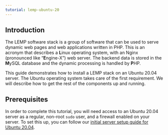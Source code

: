 ```yaml
---
tutorial: lemp-ubuntu-20
---
```

## Introduction

The LEMP software stack is a group of software that can be used to serve dynamic web pages and web applications written in PHP. This is an acronym that describes a **L**inux operating system, with an Nginx (pronounced like “**E**ngine-X”) web server. The backend data is stored in the **M**ySQL database and the dynamic processing is handled by **P**HP.

This guide demonstrates how to install a LEMP stack on an Ubuntu 20.04 server. The Ubuntu operating system takes care of the first requirement. We will describe how to get the rest of the components up and running.


## Prerequisites

In order to complete this tutorial, you will need access to an Ubuntu 20.04 server as a regular, non-root `sudo` user, and a firewall enabled on your server. To set this up, you can follow our [initial server setup guide for Ubuntu 20.04](https://www.digitalocean.com/community/tutorials/initial-server-setup-with-ubuntu-20-04).


